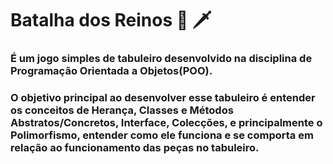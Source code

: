 # Batalha dos Reinos 🏰 🗡️
### É um jogo simples de tabuleiro desenvolvido na disciplina de Programação Orientada a Objetos(POO).
### O objetivo principal ao desenvolver esse tabuleiro é entender os conceitos de Herança, Classes e Métodos Abstratos/Concretos, Interface, Colecções, e principalmente o Polimorfismo, entender como ele funciona e se comporta em relação ao funcionamento das peças no tabuleiro.
